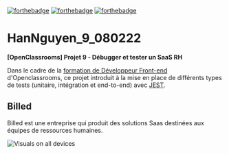 [![forthebadge](https://forthebadge.com/images/badges/made-with-javascript.svg)](https://forthebadge.com) [![forthebadge](https://forthebadge.com/images/badges/uses-html.svg)](https://forthebadge.com) [![forthebadge](https://forthebadge.com/images/badges/uses-css.svg)](https://forthebadge.com)

# HanNguyen_9_080222
**[OpenClassrooms] Projet 9 - Débugger et tester un SaaS RH**

Dans le cadre de la [formation de Développeur Front-end](https://openclassrooms.com/fr/paths/314-developpeur-front-end) d'Openclassrooms, ce projet introduit à la mise en place de différents types de tests (unitaire, intégration et end-to-end) avec [JEST](https://jestjs.io/fr/).

## **Billed**

Billed est une entreprise qui produit des solutions Saas destinées aux équipes de ressources humaines.

![Visuals on all devices](https://github.com/Mimi1706/HanNguyen_9_080222/blob/main/Billed%20visual.png?raw=true)
